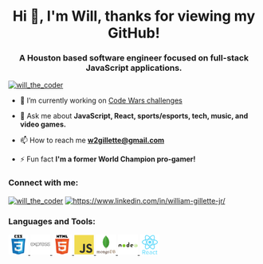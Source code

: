 <h1 align="center">Hi 👋, I'm Will, thanks for viewing my GitHub!</h1>
<h3 align="center">A Houston based software engineer focused on full-stack JavaScript applications.</h3>

<p align="left"> <a href="https://twitter.com/will_the_coder" target="blank"><img src="https://img.shields.io/twitter/follow/will_the_coder?logo=twitter&style=for-the-badge" alt="will_the_coder" /></a> </p>

- 🔭 I’m currently working on [Code Wars challenges](https://github.com/will-codes-things/code-wars)

- 💬 Ask me about **JavaScript, React, sports/esports, tech, music, and video games.**

- 📫 How to reach me **w2gillette@gmail.com**

- ⚡ Fun fact **I'm a former World Champion pro-gamer!**

<h3 align="left">Connect with me:</h3>
<p align="left">
<a href="https://twitter.com/will_the_coder" target="blank"><img align="center" src="https://raw.githubusercontent.com/rahuldkjain/github-profile-readme-generator/master/src/images/icons/Social/twitter.svg" alt="will_the_coder" height="30" width="40" /></a>
<a href="https://linkedin.com/in/https://www.linkedin.com/in/william-gillette-jr/" target="blank"><img align="center" src="https://raw.githubusercontent.com/rahuldkjain/github-profile-readme-generator/master/src/images/icons/Social/linked-in-alt.svg" alt="https://www.linkedin.com/in/william-gillette-jr/" height="30" width="40" /></a>
</p>

<h3 align="left">Languages and Tools:</h3>
<p align="left"> <a href="https://www.w3schools.com/css/" target="_blank" rel="noreferrer"> <img src="https://raw.githubusercontent.com/devicons/devicon/master/icons/css3/css3-original-wordmark.svg" alt="css3" width="40" height="40"/> </a> <a href="https://expressjs.com" target="_blank" rel="noreferrer"> <img src="https://raw.githubusercontent.com/devicons/devicon/master/icons/express/express-original-wordmark.svg" alt="express" width="40" height="40"/> </a> <a href="https://www.w3.org/html/" target="_blank" rel="noreferrer"> <img src="https://raw.githubusercontent.com/devicons/devicon/master/icons/html5/html5-original-wordmark.svg" alt="html5" width="40" height="40"/> </a> <a href="https://developer.mozilla.org/en-US/docs/Web/JavaScript" target="_blank" rel="noreferrer"> <img src="https://raw.githubusercontent.com/devicons/devicon/master/icons/javascript/javascript-original.svg" alt="javascript" width="40" height="40"/> </a> <a href="https://www.mongodb.com/" target="_blank" rel="noreferrer"> <img src="https://raw.githubusercontent.com/devicons/devicon/master/icons/mongodb/mongodb-original-wordmark.svg" alt="mongodb" width="40" height="40"/> </a> <a href="https://nodejs.org" target="_blank" rel="noreferrer"> <img src="https://raw.githubusercontent.com/devicons/devicon/master/icons/nodejs/nodejs-original-wordmark.svg" alt="nodejs" width="40" height="40"/> </a> <a href="https://reactjs.org/" target="_blank" rel="noreferrer"> <img src="https://raw.githubusercontent.com/devicons/devicon/master/icons/react/react-original-wordmark.svg" alt="react" width="40" height="40"/> </a> </p>


<!---
will-codes-things/will-codes-things is a ✨ special ✨ repository because its `README.md` (this file) appears on your GitHub profile.
You can click the Preview link to take a look at your changes.
--->
